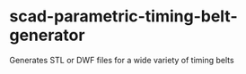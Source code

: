 # scad-parametric-timing-belt-generator
Generates STL or DWF files for a wide variety of timing belts
